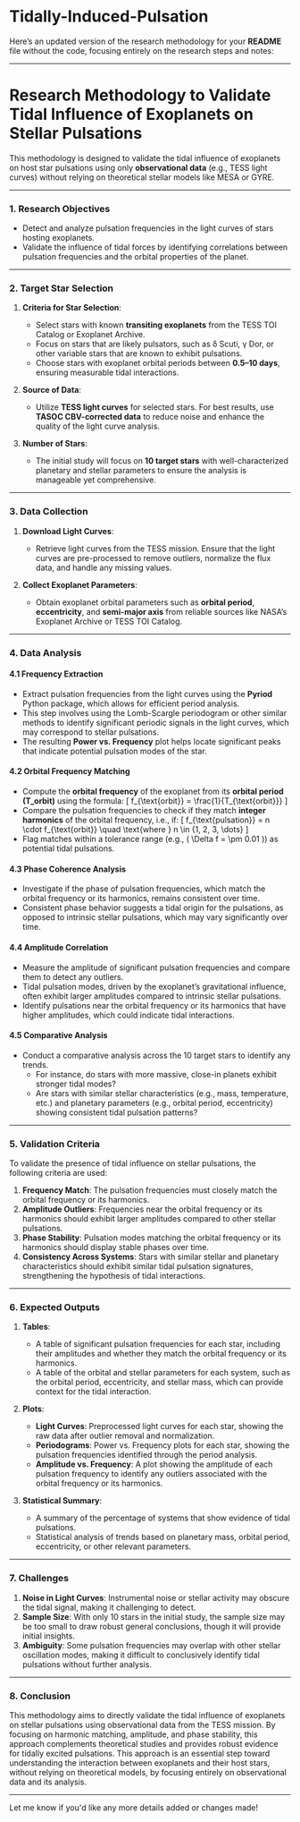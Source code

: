 # Tidally-Induced-Pulsation
Here’s an updated version of the research methodology for your **README** file without the code, focusing entirely on the research steps and notes:

---

# Research Methodology to Validate Tidal Influence of Exoplanets on Stellar Pulsations

This methodology is designed to validate the tidal influence of exoplanets on host star pulsations using only **observational data** (e.g., TESS light curves) without relying on theoretical stellar models like MESA or GYRE.

---

### **1. Research Objectives**
- Detect and analyze pulsation frequencies in the light curves of stars hosting exoplanets.
- Validate the influence of tidal forces by identifying correlations between pulsation frequencies and the orbital properties of the planet.

---

### **2. Target Star Selection**
1. **Criteria for Star Selection**:
   - Select stars with known **transiting exoplanets** from the TESS TOI Catalog or Exoplanet Archive.
   - Focus on stars that are likely pulsators, such as δ Scuti, γ Dor, or other variable stars that are known to exhibit pulsations.
   - Choose stars with exoplanet orbital periods between **0.5–10 days**, ensuring measurable tidal interactions.

2. **Source of Data**:
   - Utilize **TESS light curves** for selected stars. For best results, use **TASOC CBV-corrected data** to reduce noise and enhance the quality of the light curve analysis.

3. **Number of Stars**:
   - The initial study will focus on **10 target stars** with well-characterized planetary and stellar parameters to ensure the analysis is manageable yet comprehensive.

---

### **3. Data Collection**
1. **Download Light Curves**:
   - Retrieve light curves from the TESS mission. Ensure that the light curves are pre-processed to remove outliers, normalize the flux data, and handle any missing values.
   
2. **Collect Exoplanet Parameters**:
   - Obtain exoplanet orbital parameters such as **orbital period**, **eccentricity**, and **semi-major axis** from reliable sources like NASA’s Exoplanet Archive or TESS TOI Catalog.

---

### **4. Data Analysis**
#### **4.1 Frequency Extraction**
- Extract pulsation frequencies from the light curves using the **Pyriod** Python package, which allows for efficient period analysis.
- This step involves using the Lomb-Scargle periodogram or other similar methods to identify significant periodic signals in the light curves, which may correspond to stellar pulsations.
- The resulting **Power vs. Frequency** plot helps locate significant peaks that indicate potential pulsation modes of the star.

#### **4.2 Orbital Frequency Matching**
- Compute the **orbital frequency** of the exoplanet from its **orbital period (T_orbit)** using the formula:
  \[
  f_{\text{orbit}} = \frac{1}{T_{\text{orbit}}}
  \]
- Compare the pulsation frequencies to check if they match **integer harmonics** of the orbital frequency, i.e., if:
  \[
  f_{\text{pulsation}} = n \cdot f_{\text{orbit}} \quad \text{where } n \in \{1, 2, 3, \dots\}
  \]
- Flag matches within a tolerance range (e.g., \( \Delta f = \pm 0.01 \)) as potential tidal pulsations.

#### **4.3 Phase Coherence Analysis**
- Investigate if the phase of pulsation frequencies, which match the orbital frequency or its harmonics, remains consistent over time.
- Consistent phase behavior suggests a tidal origin for the pulsations, as opposed to intrinsic stellar pulsations, which may vary significantly over time.

#### **4.4 Amplitude Correlation**
- Measure the amplitude of significant pulsation frequencies and compare them to detect any outliers.
- Tidal pulsation modes, driven by the exoplanet’s gravitational influence, often exhibit larger amplitudes compared to intrinsic stellar pulsations.
- Identify pulsations near the orbital frequency or its harmonics that have higher amplitudes, which could indicate tidal interactions.

#### **4.5 Comparative Analysis**
- Conduct a comparative analysis across the 10 target stars to identify any trends.
  - For instance, do stars with more massive, close-in planets exhibit stronger tidal modes?
  - Are stars with similar stellar characteristics (e.g., mass, temperature, etc.) and planetary parameters (e.g., orbital period, eccentricity) showing consistent tidal pulsation patterns?

---

### **5. Validation Criteria**
To validate the presence of tidal influence on stellar pulsations, the following criteria are used:
1. **Frequency Match**: The pulsation frequencies must closely match the orbital frequency or its harmonics.
2. **Amplitude Outliers**: Frequencies near the orbital frequency or its harmonics should exhibit larger amplitudes compared to other stellar pulsations.
3. **Phase Stability**: Pulsation modes matching the orbital frequency or its harmonics should display stable phases over time.
4. **Consistency Across Systems**: Stars with similar stellar and planetary characteristics should exhibit similar tidal pulsation signatures, strengthening the hypothesis of tidal interactions.

---

### **6. Expected Outputs**
1. **Tables**:
   - A table of significant pulsation frequencies for each star, including their amplitudes and whether they match the orbital frequency or its harmonics.
   - A table of the orbital and stellar parameters for each system, such as the orbital period, eccentricity, and stellar mass, which can provide context for the tidal interaction.

2. **Plots**:
   - **Light Curves**: Preprocessed light curves for each star, showing the raw data after outlier removal and normalization.
   - **Periodograms**: Power vs. Frequency plots for each star, showing the pulsation frequencies identified through the period analysis.
   - **Amplitude vs. Frequency**: A plot showing the amplitude of each pulsation frequency to identify any outliers associated with the orbital frequency or its harmonics.

3. **Statistical Summary**:
   - A summary of the percentage of systems that show evidence of tidal pulsations.
   - Statistical analysis of trends based on planetary mass, orbital period, eccentricity, or other relevant parameters.

---

### **7. Challenges**
1. **Noise in Light Curves**: Instrumental noise or stellar activity may obscure the tidal signal, making it challenging to detect.
2. **Sample Size**: With only 10 stars in the initial study, the sample size may be too small to draw robust general conclusions, though it will provide initial insights.
3. **Ambiguity**: Some pulsation frequencies may overlap with other stellar oscillation modes, making it difficult to conclusively identify tidal pulsations without further analysis.

---

### **8. Conclusion**
This methodology aims to directly validate the tidal influence of exoplanets on stellar pulsations using observational data from the TESS mission. By focusing on harmonic matching, amplitude, and phase stability, this approach complements theoretical studies and provides robust evidence for tidally excited pulsations. This approach is an essential step toward understanding the interaction between exoplanets and their host stars, without relying on theoretical models, by focusing entirely on observational data and its analysis.

---

Let me know if you'd like any more details added or changes made!
